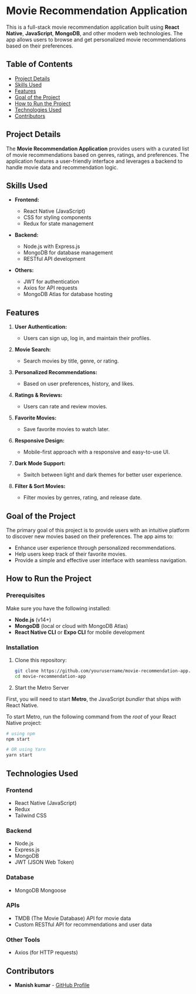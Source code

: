 # Movie Recommendation Application

This is a full-stack movie recommendation application built using **React Native**, **JavaScript**, **MongoDB**, and other modern web technologies. The app allows users to browse and get personalized movie recommendations based on their preferences.

## Table of Contents

- [Project Details](#project-details)
- [Skills Used](#skills-used)
- [Features](#features)
- [Goal of the Project](#goal-of-the-project)
- [How to Run the Project](#how-to-run-the-project)
- [Technologies Used](#technologies-used)
- [Contributors](#contributors)

## Project Details

The **Movie Recommendation Application** provides users with a curated list of movie recommendations based on genres, ratings, and preferences. The application features a user-friendly interface and leverages a backend to handle movie data and recommendation logic.

## Skills Used

- **Frontend:**
  - React Native (JavaScript)
  - CSS for styling components
  - Redux for state management

- **Backend:**
  - Node.js with Express.js
  - MongoDB for database management
  - RESTful API development

- **Others:**
  - JWT for authentication
  - Axios for API requests
  - MongoDB Atlas for database hosting

## Features

1. **User Authentication:**
   - Users can sign up, log in, and maintain their profiles.

2. **Movie Search:**
   - Search movies by title, genre, or rating.

3. **Personalized Recommendations:**
   - Based on user preferences, history, and likes.

4. **Ratings & Reviews:**
   - Users can rate and review movies.

5. **Favorite Movies:**
   - Save favorite movies to watch later.

6. **Responsive Design:**
   - Mobile-first approach with a responsive and easy-to-use UI.

7. **Dark Mode Support:**
   - Switch between light and dark themes for better user experience.

8. **Filter & Sort Movies:**
   - Filter movies by genres, rating, and release date.

## Goal of the Project

The primary goal of this project is to provide users with an intuitive platform to discover new movies based on their preferences. The app aims to:

- Enhance user experience through personalized recommendations.
- Help users keep track of their favorite movies.
- Provide a simple and effective user interface with seamless navigation.

## How to Run the Project

### Prerequisites

Make sure you have the following installed:

- **Node.js** (v14+)
- **MongoDB** (local or cloud with MongoDB Atlas)
- **React Native CLI** or **Expo CLI** for mobile development

### Installation

1. Clone this repository:

   ```bash
   git clone https://github.com/yourusername/movie-recommendation-app.git
   cd movie-recommendation-app


2.  Start the Metro Server

First, you will need to start **Metro**, the JavaScript _bundler_ that ships _with_ React Native.

To start Metro, run the following command from the _root_ of your React Native project:

```bash
# using npm
npm start

# OR using Yarn
yarn start
```



## Technologies Used

### Frontend

- React Native (JavaScript)
- Redux
- Tailwind CSS

### Backend

- Node.js
- Express.js
- MongoDB
- JWT (JSON Web Token)

### Database

- MongoDB Mongoose

### APIs

- TMDB (The Movie Database) API for movie data
- Custom RESTful API for recommendations and user data

### Other Tools

- Axios (for HTTP requests)

## Contributors

- **Manish kumar** - [GitHub Profile](https://github.com/Manishkumar82077)

